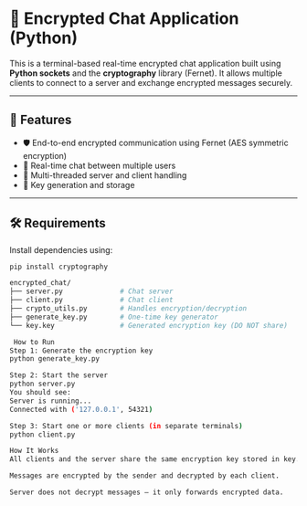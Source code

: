 # 🔐 Encrypted Chat Application (Python)

This is a terminal-based real-time encrypted chat application built using **Python sockets** and the **cryptography** library (Fernet). It allows multiple clients to connect to a server and exchange encrypted messages securely.

---

## 🚀 Features

- 🛡️ End-to-end encrypted communication using Fernet (AES symmetric encryption)
- 💬 Real-time chat between multiple users
- 🧵 Multi-threaded server and client handling
- 🔐 Key generation and storage

---

## 🛠 Requirements

Install dependencies using:

```bash
pip install cryptography

encrypted_chat/
├── server.py              # Chat server
├── client.py              # Chat client
├── crypto_utils.py        # Handles encryption/decryption
├── generate_key.py        # One-time key generator
└── key.key                # Generated encryption key (DO NOT share)

 How to Run
Step 1: Generate the encryption key
python generate_key.py

Step 2: Start the server
python server.py
You should see:
Server is running...
Connected with ('127.0.0.1', 54321)

Step 3: Start one or more clients (in separate terminals)
python client.py

How It Works
All clients and the server share the same encryption key stored in key.key.

Messages are encrypted by the sender and decrypted by each client.

Server does not decrypt messages — it only forwards encrypted data.


